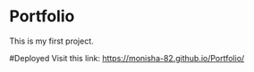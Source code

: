 # Portfolio
This is my first project.

#Deployed
Visit this link: https://monisha-82.github.io/Portfolio/

